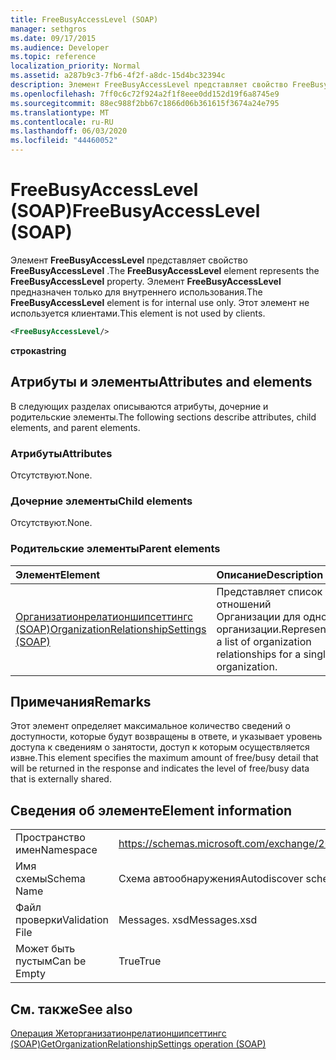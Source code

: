 ```yaml
---
title: FreeBusyAccessLevel (SOAP)
manager: sethgros
ms.date: 09/17/2015
ms.audience: Developer
ms.topic: reference
localization_priority: Normal
ms.assetid: a287b9c3-7fb6-4f2f-a8dc-15d4bc32394c
description: Элемент FreeBusyAccessLevel представляет свойство FreeBusyAccessLevel. Элемент FreeBusyAccessLevel предназначен только для внутреннего использования. Этот элемент не используется клиентами.
ms.openlocfilehash: 7ff0c6c72f924a2f1f8eee0dd152d19f6a8745e9
ms.sourcegitcommit: 88ec988f2bb67c1866d06b361615f3674a24e795
ms.translationtype: MT
ms.contentlocale: ru-RU
ms.lasthandoff: 06/03/2020
ms.locfileid: "44460052"
---
```

# <a name="freebusyaccesslevel-soap"></a><span data-ttu-id="94c16-105">FreeBusyAccessLevel (SOAP)</span><span class="sxs-lookup"><span data-stu-id="94c16-105">FreeBusyAccessLevel (SOAP)</span></span>

<span data-ttu-id="94c16-106">Элемент **FreeBusyAccessLevel** представляет свойство **FreeBusyAccessLevel** .</span><span class="sxs-lookup"><span data-stu-id="94c16-106">The **FreeBusyAccessLevel** element represents the **FreeBusyAccessLevel** property.</span></span> <span data-ttu-id="94c16-107">Элемент **FreeBusyAccessLevel** предназначен только для внутреннего использования.</span><span class="sxs-lookup"><span data-stu-id="94c16-107">The **FreeBusyAccessLevel** element is for internal use only.</span></span> <span data-ttu-id="94c16-108">Этот элемент не используется клиентами.</span><span class="sxs-lookup"><span data-stu-id="94c16-108">This element is not used by clients.</span></span> 
  
```XML
<FreeBusyAccessLevel/>
```

 <span data-ttu-id="94c16-109">**строка**</span><span class="sxs-lookup"><span data-stu-id="94c16-109">**string**</span></span>
## <a name="attributes-and-elements"></a><span data-ttu-id="94c16-110">Атрибуты и элементы</span><span class="sxs-lookup"><span data-stu-id="94c16-110">Attributes and elements</span></span>

<span data-ttu-id="94c16-111">В следующих разделах описываются атрибуты, дочерние и родительские элементы.</span><span class="sxs-lookup"><span data-stu-id="94c16-111">The following sections describe attributes, child elements, and parent elements.</span></span>
  
### <a name="attributes"></a><span data-ttu-id="94c16-112">Атрибуты</span><span class="sxs-lookup"><span data-stu-id="94c16-112">Attributes</span></span>

<span data-ttu-id="94c16-113">Отсутствуют.</span><span class="sxs-lookup"><span data-stu-id="94c16-113">None.</span></span>
  
### <a name="child-elements"></a><span data-ttu-id="94c16-114">Дочерние элементы</span><span class="sxs-lookup"><span data-stu-id="94c16-114">Child elements</span></span>

<span data-ttu-id="94c16-115">Отсутствуют.</span><span class="sxs-lookup"><span data-stu-id="94c16-115">None.</span></span>
  
### <a name="parent-elements"></a><span data-ttu-id="94c16-116">Родительские элементы</span><span class="sxs-lookup"><span data-stu-id="94c16-116">Parent elements</span></span>

|<span data-ttu-id="94c16-117">**Элемент**</span><span class="sxs-lookup"><span data-stu-id="94c16-117">**Element**</span></span>|<span data-ttu-id="94c16-118">**Описание**</span><span class="sxs-lookup"><span data-stu-id="94c16-118">**Description**</span></span>|
|:-----|:-----|
|[<span data-ttu-id="94c16-119">Организатионрелатионшипсеттингс (SOAP)</span><span class="sxs-lookup"><span data-stu-id="94c16-119">OrganizationRelationshipSettings (SOAP)</span></span>](organizationrelationshipsettings-soap.md) <br/> |<span data-ttu-id="94c16-120">Представляет список отношений Организации для одной организации.</span><span class="sxs-lookup"><span data-stu-id="94c16-120">Represents a list of organization relationships for a single organization.</span></span>  <br/> |
   
## <a name="remarks"></a><span data-ttu-id="94c16-121">Примечания</span><span class="sxs-lookup"><span data-stu-id="94c16-121">Remarks</span></span>

<span data-ttu-id="94c16-122">Этот элемент определяет максимальное количество сведений о доступности, которые будут возвращены в ответе, и указывает уровень доступа к сведениям о занятости, доступ к которым осуществляется извне.</span><span class="sxs-lookup"><span data-stu-id="94c16-122">This element specifies the maximum amount of free/busy detail that will be returned in the response and indicates the level of free/busy data that is externally shared.</span></span> 
  
## <a name="element-information"></a><span data-ttu-id="94c16-123">Сведения об элементе</span><span class="sxs-lookup"><span data-stu-id="94c16-123">Element information</span></span>

|||
|:-----|:-----|
|<span data-ttu-id="94c16-124">Пространство имен</span><span class="sxs-lookup"><span data-stu-id="94c16-124">Namespace</span></span>  <br/> |https://schemas.microsoft.com/exchange/2010/Autodiscover  <br/> |
|<span data-ttu-id="94c16-125">Имя схемы</span><span class="sxs-lookup"><span data-stu-id="94c16-125">Schema Name</span></span>  <br/> |<span data-ttu-id="94c16-126">Схема автообнаружения</span><span class="sxs-lookup"><span data-stu-id="94c16-126">Autodiscover schema</span></span>  <br/> |
|<span data-ttu-id="94c16-127">Файл проверки</span><span class="sxs-lookup"><span data-stu-id="94c16-127">Validation File</span></span>  <br/> |<span data-ttu-id="94c16-128">Messages. xsd</span><span class="sxs-lookup"><span data-stu-id="94c16-128">Messages.xsd</span></span>  <br/> |
|<span data-ttu-id="94c16-129">Может быть пустым</span><span class="sxs-lookup"><span data-stu-id="94c16-129">Can be Empty</span></span>  <br/> |<span data-ttu-id="94c16-130">True</span><span class="sxs-lookup"><span data-stu-id="94c16-130">True</span></span>  <br/> |
   
## <a name="see-also"></a><span data-ttu-id="94c16-131">См. также</span><span class="sxs-lookup"><span data-stu-id="94c16-131">See also</span></span>



[<span data-ttu-id="94c16-132">Операция Жеторганизатионрелатионшипсеттингс (SOAP)</span><span class="sxs-lookup"><span data-stu-id="94c16-132">GetOrganizationRelationshipSettings operation (SOAP)</span></span>](getorganizationrelationshipsettings-operation-soap.md)

